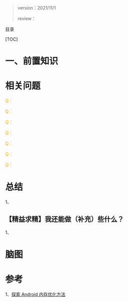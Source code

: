 > version：2021/11/1
>
> review：



目录

[TOC]



# 一、前置知识





# 相关问题

<font color='orange'>Q：</font>



<font color='orange'>Q：</font>



<font color='orange'>Q：</font>



<font color='orange'>Q：</font>



<font color='orange'>Q：</font>



<font color='orange'>Q：</font>



<font color='orange'>Q：</font>



# 总结

1、

## 【精益求精】我还能做（补充）些什么？

1、



# 脑图



# 参考

1、[探索 Android 内存优化方法](https://juejin.cn/post/6844903897958449166)

